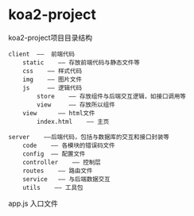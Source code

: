 # koa2-project

koa2-project项目目录结构                                                                                                               

    client  ——  前端代码                                                                                                                        
        static    —— 存放前端代码与静态文件等                                                                                                    
        css    —— 样式代码                                                                                                                    
        img    —— 图片文件                                                                                                              
        js     —— 逻辑代码                                                                                                                  
            store    —— 存放组件与后端交互逻辑，如接口调用等                                                                                      
            view     —— 存放所以组件                                                                                                       
        view      —— html文件                                                                                                                  
            index.html    —— 主页                                                                                                              
        
    server    ——后端代码，包括与数据库的交互和接口封装等                                                                                   
        code    —— 各模块的错误码文件                                                                                                            
        config  —— 配置文件                                                                                                     
        controller    —— 控制层
        routes    —— 路由文件
        service   —— 与后端数据交互
        utils    —— 工具包
    
app.js 入口文件
